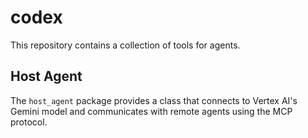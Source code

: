 # codex

This repository contains a collection of tools for agents.

## Host Agent

The `host_agent` package provides a class that connects to Vertex AI's Gemini model and communicates with remote agents using the MCP protocol.

